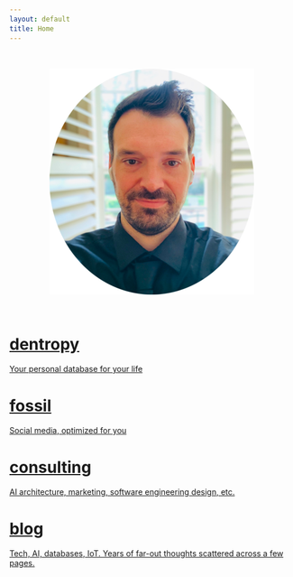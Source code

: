 ```yaml
---
layout: default 
title: Home
---
```


<div style="display: flex; justify-content: center; padding: 2rem">
	<img src="/images/2022-primary-avatar-circle.png" />
</div>

<div class="container">
	<a href="https://www.getdentropy.com" class="column card">
		<h1>dentropy</h1>
		<p>Your personal database for your life</p>
	</a>
	<a href="https://fossil-social.com" class="column card">
		<h1>fossil</h1>
		<p>Social media, optimized for you</p>
	</a>
	<a href="/projects/consulting" class="column card">
		<h1>consulting</h1>
		<p>AI architecture, marketing, software engineering design, etc.</p>
	</a>
	<a href="/blog" class="column card">
		<h1>blog</h1>
		<p>Tech, AI, databases, IoT. Years of far-out thoughts scattered across a few pages.</p>
	</a>
</div>

<p>&nbsp;</p>

